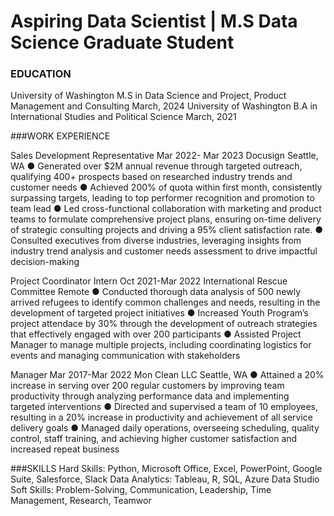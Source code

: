 # Aspiring Data Scientist | M.S Data Science Graduate Student 

### EDUCATION
University of Washington M.S in Data Science and Project, Product Management and Consulting       March, 2024
University of Washington B.A in International Studies and Political Science                       March, 2021


###WORK EXPERIENCE

Sales Development Representative                                                            Mar 2022- Mar 2023
Docusign                                                                                           Seattle, WA
● Generated over $2M annual revenue through targeted outreach, qualifying 400+ prospects based on 
researched industry trends and customer needs
● Achieved 200% of quota within first month, consistently surpassing targets, leading to top performer 
recognition and promotion to team lead
● Led cross-functional collaboration with marketing and product teams to formulate comprehensive project 
plans, ensuring on-time delivery of strategic consulting projects and driving a 95% client satisfaction rate.
● Consulted executives from diverse industries, leveraging insights from industry trend analysis and 
customer needs assessment to drive impactful decision-making

Project Coordinator Intern                                                                    Oct 2021-Mar 2022
International Rescue Committee                                                                           Remote
● Conducted thorough data analysis of 500 newly arrived refugees to identify common challenges and needs, 
resulting in the development of targeted project initiatives
● Increased Youth Program’s project attendace by 30% through the development of outreach strategies that 
effectively engaged with over 200 participants
● Assisted Project Manager to manage multiple projects, including coordinating logistics for events and 
managing communication with stakeholders

Manager                                                                                       Mar 2017-Mar 2022
Mon Clean LLC                                                                                       Seattle, WA
● Attained a 20% increase in serving over 200 regular customers by improving team productivity through 
analyzing performance data and implementing targeted interventions
● Directed and supervised a team of 10 employees, resulting in a 20% increase in productivity and 
achievement of all service delivery goals
● Managed daily operations, overseeing scheduling, quality control, staff training, and achieving higher 
customer satisfaction and increased repeat business
 
###SKILLS
Hard Skills: Python, Microsoft Office, Excel, PowerPoint, Google Suite, Salesforce, Slack
Data Analytics: Tableau, R, SQL, Azure Data Studio
Soft Skills: Problem-Solving, Communication, Leadership, Time Management, Research, Teamwor

